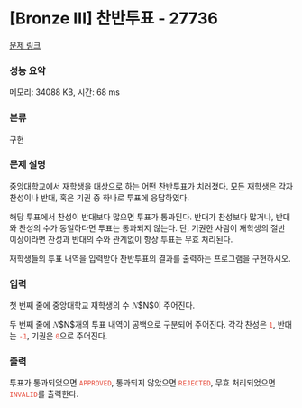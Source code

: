 # [Bronze III] 찬반투표 - 27736 

[문제 링크](https://www.acmicpc.net/problem/27736) 

### 성능 요약

메모리: 34088 KB, 시간: 68 ms

### 분류

구현

### 문제 설명

<p>중앙대학교에서 재학생을 대상으로 하는 어떤 찬반투표가 치러졌다. 모든 재학생은 각자 찬성이나 반대, 혹은 기권 중 하나로 투표에 응답하였다.</p>

<p>해당 투표에서 찬성이 반대보다 많으면 투표가 통과된다. 반대가 찬성보다 많거나, 반대와 찬성의 수가 동일하다면 투표는 통과되지 않는다. 단, 기권한 사람이 재학생의 절반 이상이라면 찬성과 반대의 수와 관계없이 항상 투표는 무효 처리된다.</p>

<p>재학생들의 투표 내역을 입력받아 찬반투표의 결과를 출력하는 프로그램을 구현하시오.</p>

### 입력 

 <p>첫 번째 줄에 중앙대학교 재학생의 수 <mjx-container class="MathJax" jax="CHTML" style="font-size: 99.9%; position: relative;"><mjx-math class="MJX-TEX" aria-hidden="true"><mjx-mi class="mjx-i"><mjx-c class="mjx-c1D441 TEX-I"></mjx-c></mjx-mi></mjx-math><mjx-assistive-mml unselectable="on" display="inline"><math xmlns="http://www.w3.org/1998/Math/MathML"><mi>N</mi></math></mjx-assistive-mml><span aria-hidden="true" class="no-mathjax mjx-copytext">$N$</span></mjx-container>이 주어진다.</p>

<p>두 번째 줄에 <mjx-container class="MathJax" jax="CHTML" style="font-size: 99.9%; position: relative;"><mjx-math class="MJX-TEX" aria-hidden="true"><mjx-mi class="mjx-i"><mjx-c class="mjx-c1D441 TEX-I"></mjx-c></mjx-mi></mjx-math><mjx-assistive-mml unselectable="on" display="inline"><math xmlns="http://www.w3.org/1998/Math/MathML"><mi>N</mi></math></mjx-assistive-mml><span aria-hidden="true" class="no-mathjax mjx-copytext">$N$</span></mjx-container>개의 투표 내역이 공백으로 구분되어 주어진다. 각각 찬성은 <span style="color:#e74c3c;"><code>1</code></span>, 반대는 <span style="color:#e74c3c;"><code>-1</code></span>, 기권은 <span style="color:#e74c3c;"><code>0</code></span>으로 주어진다.</p>

### 출력 

 <p>투표가 통과되었으면 <span style="color:#e74c3c;"><code>APPROVED</code></span>, 통과되지 않았으면 <span style="color:#e74c3c;"><code>REJECTED</code></span>, 무효 처리되었으면 <span style="color:#e74c3c;"><code>INVALID</code></span>를 출력한다.</p>

